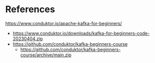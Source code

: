 # References
https://www.conduktor.io/apache-kafka-for-beginners/
- https://www.conduktor.io/downloads/kafka-for-beginners-code-20230404.zip
- https://github.com/conduktor/kafka-beginners-course
  - https://github.com/conduktor/kafka-beginners-course/archive/main.zip
